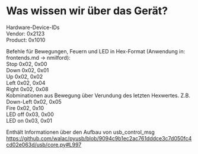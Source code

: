 # Was wissen wir über das Gerät?

Hardware-Device-IDs  
Vendor: 0x2123  
Product: 0x1010

Befehle für Bewegungen, Feuern und LED in Hex-Format (Anwendung in: frontends.md -> nmilford):  
Stop 0x02, 0x00  
Down 0x02, 0x01  
Up 0x02, 0x02  
Left  0x02, 0x04  
Right 0x02, 0x08  
Kobminationen aus Bewegung über Verundung des letzten Hexwertes. Z.B. Down-Left 0x02, 0x05  
Fire 0x02, 0x10  
LED off 0x03, 0x00  
LED on 0x03, 0x01

Enthält Informationen über den Aufbau von usb_control_msg
https://github.com/walac/pyusb/blob/9094c9b1ec2ac761dddce3c7d050fc4cd02e063d/usb/core.py#L997
